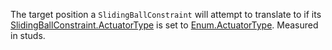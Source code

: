 The target position a `SlidingBallConstraint` will attempt to translate to if its [SlidingBallConstraint.ActuatorType](https://developer.roblox.com/api-reference/property/SlidingBallConstraint/ActuatorType) is set to [Enum.ActuatorType](https://developer.roblox.com/search#stq=ActuatorType). Measured in studs.